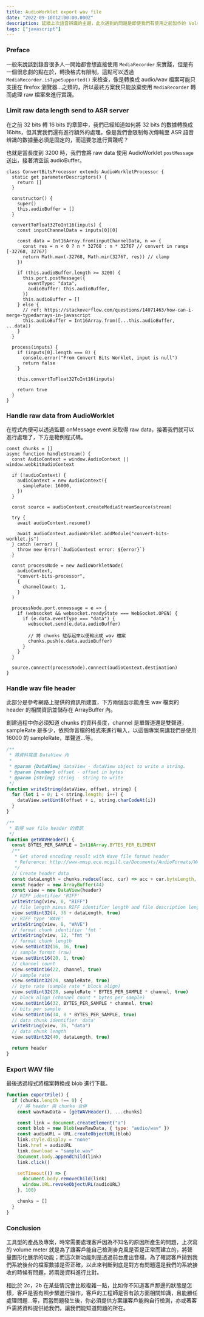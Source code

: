 ```yaml
---
title: AudioWorklet export wav file
date: "2022-09-10T12:00:00.000Z"
description: 延續上次語音辨識的主題，此次遇到的問題是即使我們有使用之前製作的 Volume Meter 讓客戶自己能檢測麥克風聲音是否有輸入至後台，但我們從客戶後台拿到的數據仍是錯誤的，所以我的主管希望能透過前端產生一個 wav 檔案，來與後台的數據做比對，看看錯誤的原因在哪裡，接著我們就來實作吧。
tags: ["javascript"]
---
```


### Preface

一般來說談到錄音很多人一開始都會想直接使用 `MediaRecorder` 來實踐，但是有一個很悲劇的點在於，轉換格式有限制，這點可以透過 `MediaRecorder.isTypeSupported()` 來檢查，像是轉換成 audio/wav 檔案可能只支援在 firefox 瀏覽器...之類的，所以最終方案我只能放棄使用 `MediaRecorder` 轉而處理 raw 檔案來進行實踐。

### Limit raw data length send to ASR server

在之前 32 bits 轉 16 bits 的章節中，我們已經知道如何將 32 bits 的數據轉換成 16bits，但其實我們還有進行額外的處理，像是我們會限制每次傳輸至 ASR 語音辨識的數據量必須是固定的，而這要怎進行實踐呢？

也就是當長度到 3200 時，我們會將 raw data 使用 AudioWorklet `postMessage` 送出，接著清空該 audioBuffer。

```javascript{19-28}
class ConvertBitsProcessor extends AudioWorkletProcessor {
  static get parameterDescriptors() {
    return []
  }

  constructor() {
    super()
    this.audioBuffer = []
  }

  convertToFloat32ToInt16(inputs) {
    const inputChannelData = inputs[0][0]

    const data = Int16Array.from(inputChannelData, n => {
      const res = n < 0 ? n * 32768 : n * 32767 // convert in range [-32768, 32767]
      return Math.max(-32768, Math.min(32767, res)) // clamp
    })

    if (this.audioBuffer.length >= 3200) {
      this.port.postMessage({
        eventType: "data",
        audioBuffer: this.audioBuffer,
      })
      this.audioBuffer = []
    } else {
      // ref: https://stackoverflow.com/questions/14071463/how-can-i-merge-typedarrays-in-javascript
      this.audioBuffer = Int16Array.from([...this.audioBuffer, ...data])
    }
  }

  process(inputs) {
    if (inputs[0].length === 0) {
      console.error("From Convert Bits Worklet, input is null")
      return false
    }

    this.convertToFloat32ToInt16(inputs)

    return true
  }
}
```

### Handle raw data from AudioWorklet

在程式內便可以透過監聽 onMessage event 來取得 raw data，接著我們就可以進行處理了，下方是範例程式碼。

```javascript{21-27,29-38}
const chunks = []
async function handleStream() {
  const AudioContext = window.AudioContext || window.webkitAudioContext

  if (!audioContext) {
    audioContext = new AudioContext({
      sampleRate: 16000,
    })
  }

  const source = audioContext.createMediaStreamSource(stream)

  try {
    await audioContext.resume()

    await audioContext.audioWorklet.addModule("convert-bits-worklet.js")
  } catch (error) {
    throw new Error(`AudioContext error: ${error}`)
  }

  const processNode = new AudioWorkletNode(
    audioContext,
    "convert-bits-processor",
    {
      channelCount: 1,
    }
  )

  processNode.port.onmessage = e => {
    if (websocket && websocket.readyState === WebSocket.OPEN) {
      if (e.data.eventType === "data") {
        websocket.send(e.data.audioBuffer)

        // 將 chunks 駐存起來以便輸出成 wav 檔案
        chunks.push(e.data.audioBuffer)
      }
    }
  }

  source.connect(processNode).connect(audioContext.destination)
}
```

### Handle wav file header

此部分是參考網路上提供的資訊所建置，下方兩個函示能產生 wav 檔案的 header 的相關資訊並儲存在 ArrayBuffer 內。

創建過程中你必須知道 chunks 的資料長度，channel 是單聲道還是雙聲道，sampleRate 是多少，依照你音檔的格式來進行輸入，以這個專案來講我們是使用 16000 的 sampleRate，單聲道...等。

```javascript
/**
 * 將資料寫進 DataView 內
 *
 * @param {DataView} dataView - dataView object to write a string.
 * @param {number} offset - offset in bytes
 * @param {string} string - string to write
 */
function writeString(dataView, offset, string) {
  for (let i = 0; i < string.length; i++) {
    dataView.setUint8(offset + i, string.charCodeAt(i))
  }
}

/**
 * 取得 wav file header 的資訊
 */
function getWAVHeader() {
  const BYTES_PER_SAMPLE = Int16Array.BYTES_PER_ELEMENT
  /**
   * Get stored encoding result with Wave file format header
   * Reference: http://www-mmsp.ece.mcgill.ca/Documents/AudioFormats/WAVE/WAVE.html
   */
  // Create header data
  const dataLength = chunks.reduce((acc, cur) => acc + cur.byteLength, 0)
  const header = new ArrayBuffer(44)
  const view = new DataView(header)
  // RIFF identifier 'RIFF'
  writeString(view, 0, "RIFF")
  // file length minus RIFF identifier length and file description length
  view.setUint32(4, 36 + dataLength, true)
  // RIFF type 'WAVE'
  writeString(view, 8, "WAVE")
  // format chunk identifier 'fmt '
  writeString(view, 12, "fmt ")
  // format chunk length
  view.setUint32(16, 16, true)
  // sample format (raw)
  view.setUint16(20, 1, true)
  // channel count
  view.setUint16(22, channel, true)
  // sample rate
  view.setUint32(24, sampleRate, true)
  // byte rate (sample rate * block align)
  view.setUint32(28, sampleRate * BYTES_PER_SAMPLE * channel, true)
  // block align (channel count * bytes per sample)
  view.setUint16(32, BYTES_PER_SAMPLE * channel, true)
  // bits per sample
  view.setUint16(34, 8 * BYTES_PER_SAMPLE, true)
  // data chunk identifier 'data'
  writeString(view, 36, "data")
  // data chunk length
  view.setUint32(40, dataLength, true)

  return header
}
```

### Export WAV file

最後透過程式將檔案轉換成 blob 進行下載。

```javascript
function exportFile() {
  if (chunks.length !== 0) {
    // 將 header 與 chunks 合併
    const wavRawData = [getWAVHeader(), ...chunks]

    const link = document.createElement("a")
    const blob = new Blob(wavRawData, { type: "audio/wav" })
    const audioURL = URL.createObjectURL(blob)
    link.style.display = "none"
    link.href = audioURL
    link.download = "sample.wav"
    document.body.appendChild(link)
    link.click()

    setTimeout(() => {
      document.body.removeChild(link)
      window.URL.revokeObjectURL(audioURL)
    }, 100)

    chunks = []
  }
}
```

### Conclusion

工具型的產品及專案，時常需要處理客戶因為不知名的原因所產生的問題，上次寫的 volume meter 就是為了讓客戶能自己檢測麥克風是否是正常而建立的，將聲量圖形化展示的功能；而這次新功能則是透過前台產出音檔，為了確認客戶拋到我們系統後台的檔案數據是否正確，以此來判斷到底是對方有問題還是我們的系統接收的時候有問題，將兩邊資料進行比對。

相比於 2c，2b 在某些情況會比較複雜一點，比如你不知道客戶那邊的狀態是怎樣，客戶是否有照步驟進行操作，客戶的工程師是否有該方面相關知識，且能勝任處理問題...等，而當問題發生後，你必須提供方案讓客戶能夠自行檢測，亦或著客戶需將資料提供給我們，讓我們能知道問題的所在。
